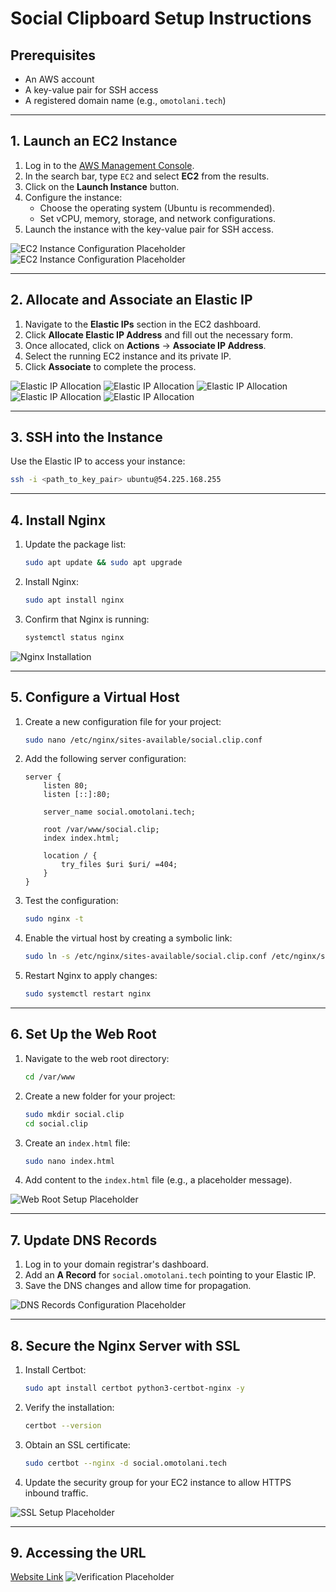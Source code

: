 
# Social Clipboard Setup Instructions

## Prerequisites
- An AWS account
- A key-value pair for SSH access
- A registered domain name (e.g., `omotolani.tech`)

---

## 1. Launch an EC2 Instance
1. Log in to the [AWS Management Console](https://console.aws.amazon.com).
2. In the search bar, type `EC2` and select **EC2** from the results.
3. Click on the **Launch Instance** button.
4. Configure the instance:
   - Choose the operating system (Ubuntu is recommended).
   - Set vCPU, memory, storage, and network configurations.
5. Launch the instance with the key-value pair for SSH access.

![EC2 Instance Configuration Placeholder](assets/ec2/ec2-form.png)
![EC2 Instance Configuration Placeholder](assets/ec2/ec2-page.png)

---

## 2. Allocate and Associate an Elastic IP
1. Navigate to the **Elastic IPs** section in the EC2 dashboard.
2. Click **Allocate Elastic IP Address** and fill out the necessary form.
3. Once allocated, click on **Actions** → **Associate IP Address**.
4. Select the running EC2 instance and its private IP.
5. Click **Associate** to complete the process.

![Elastic IP Allocation ](assets/elastic-ip/elastic-ip-btn.png)
![Elastic IP Allocation ](assets/elastic-ip/elastic-ip-dashboard.png)
![Elastic IP Allocation ](assets/elastic-ip/elastic-ip-form.png)
![Elastic IP Allocation ](assets/elastic-ip/elastic-ip-associate-page.png)
![Elastic IP Allocation ](assets/elastic-ip/elastic-ip-associate.png)

---

## 3. SSH into the Instance
Use the Elastic IP to access your instance:
```bash
ssh -i <path_to_key_pair> ubuntu@54.225.168.255
```

---

## 4. Install Nginx
1. Update the package list:
   ```bash
   sudo apt update && sudo apt upgrade
   ```
2. Install Nginx:
   ```bash
   sudo apt install nginx
   ```
3. Confirm that Nginx is running:
   ```bash
   systemctl status nginx
   ```

![Nginx Installation](assets/nginx/nginx-service.png)

---

## 5. Configure a Virtual Host
1. Create a new configuration file for your project:
   ```bash
   sudo nano /etc/nginx/sites-available/social.clip.conf
   ```
2. Add the following server configuration:
   ```nginx
   server {
       listen 80;
       listen [::]:80;

       server_name social.omotolani.tech;

       root /var/www/social.clip;
       index index.html;

       location / {
           try_files $uri $uri/ =404;
       }
   }
   ```
3. Test the configuration:
   ```bash
   sudo nginx -t
   ```
4. Enable the virtual host by creating a symbolic link:
   ```bash
   sudo ln -s /etc/nginx/sites-available/social.clip.conf /etc/nginx/sites-enabled/
   ```
5. Restart Nginx to apply changes:
   ```bash
   sudo systemctl restart nginx
   ```

<!-- ![Nginx Virtual Host Configuration Placeholder](assets/nginx/) -->

---

## 6. Set Up the Web Root
1. Navigate to the web root directory:
   ```bash
   cd /var/www
   ```
2. Create a new folder for your project:
   ```bash
   sudo mkdir social.clip
   cd social.clip
   ```
3. Create an `index.html` file:
   ```bash
   sudo nano index.html
   ```
4. Add content to the `index.html` file (e.g., a placeholder message).

![Web Root Setup Placeholder](assets/nginx/nginx-html.png)

---

## 7. Update DNS Records
1. Log in to your domain registrar's dashboard.
2. Add an **A Record** for `social.omotolani.tech` pointing to your Elastic IP.
3. Save the DNS changes and allow time for propagation.

![DNS Records Configuration Placeholder](assets/nginx/nginx-dns.png)

---

## 8. Secure the Nginx Server with SSL
1. Install Certbot:
   ```bash
   sudo apt install certbot python3-certbot-nginx -y
   ```
2. Verify the installation:
   ```bash
   certbot --version
   ```
3. Obtain an SSL certificate:
   ```bash
   sudo certbot --nginx -d social.omotolani.tech
   ```
4. Update the security group for your EC2 instance to allow HTTPS inbound traffic.

![SSL Setup Placeholder](assets/nginx/certbot.png)

---
## 9. Accessing the URL
[Website Link](https://social.omotolani.tech)
![Verification Placeholder](assets/verification.png)
